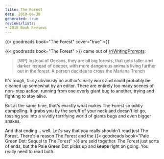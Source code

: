 ```yaml
---
title: The Forest
date: 2018-06-30
generated: true
reviews/lists:
- 2018 Book Reviews
---
```

{{< goodreads book="The Forest" cover="true" >}}

{{< goodreads book="The Forest" >}} came out of [/r/WritingPrompts](https://www.reddit.com/r/WritingPrompts/comments/2ueggh/wp_instead_of_oceans_they_are_all_big_forests/co7rxc7/):  

> [WP] Instead of Oceans, they are all big forests, that gets taller and darker instead of deeper, with more dangerous animals living further out in the forest. A person decides to cross the Mariana Trench

<!--more-->

It's rough, fairly obviously an author's early work and could probably be cleaned up somewhat by an editor. There are entirely too many scenes of non- stop action, running from one overly giant bug to another, trying and fighting to stay alive.  

But at the same time, that's exactly what makes The Forest so oddly compelling. It grabs you by the scruff of your neck and doesn't let go, tossing you into a vividly terrifying world of giants bugs and even bigger snakes.  

And that ending... well. Let's say that you really shouldn't read just The Forest. There's a reason The Forest and the {{< goodreads book="Pale Green Dot: Sequel to The Forest" >}} are sold together. The Forest just sorts of ends, but the Pale Green Dot picks up and keeps right on going. You really need to read both.  

  


